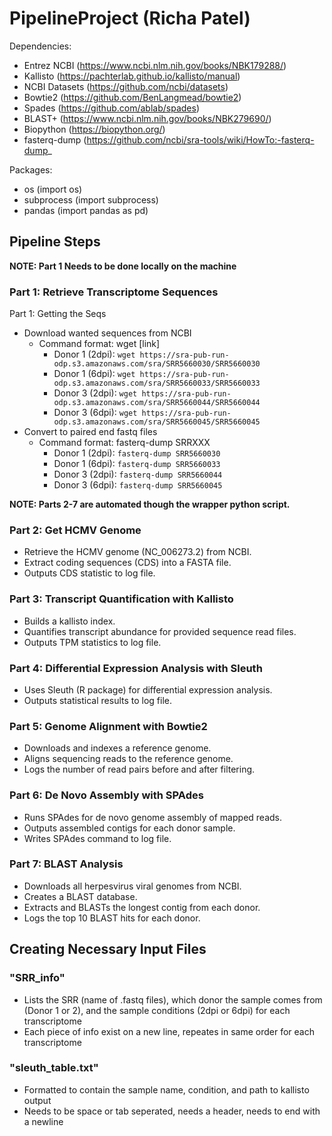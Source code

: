 # PipelineProject (Richa Patel)

Dependencies: 
- Entrez NCBI (https://www.ncbi.nlm.nih.gov/books/NBK179288/) 
- Kallisto (https://pachterlab.github.io/kallisto/manual)
- NCBI Datasets (https://github.com/ncbi/datasets)
- Bowtie2 (https://github.com/BenLangmead/bowtie2)
- Spades (https://github.com/ablab/spades)
- BLAST+ (https://www.ncbi.nlm.nih.gov/books/NBK279690/)
- Biopython (https://biopython.org/)
- fasterq-dump (https://github.com/ncbi/sra-tools/wiki/HowTo:-fasterq-dump_

Packages: 
- os (import os)
- subprocess (import subprocess)
- pandas (import pandas as pd)

## Pipeline Steps

**NOTE: Part 1 Needs to be done locally on the machine**

### Part 1: Retrieve Transcriptome Sequences
Part 1: Getting the Seqs
- Download wanted sequences from NCBI
  - Command format: wget [link]
    - Donor 1 (2dpi): `wget https://sra-pub-run-odp.s3.amazonaws.com/sra/SRR5660030/SRR5660030`
    - Donor 1 (6dpi): `wget https://sra-pub-run-odp.s3.amazonaws.com/sra/SRR5660033/SRR5660033`
    - Donor 3 (2dpi): `wget https://sra-pub-run-odp.s3.amazonaws.com/sra/SRR5660044/SRR5660044`
    - Donor 3 (6dpi): `wget https://sra-pub-run-odp.s3.amazonaws.com/sra/SRR5660045/SRR5660045`
- Convert to paired end fastq files
  - Command format: fasterq-dump SRRXXX
    - Donor 1 (2dpi): `fasterq-dump SRR5660030`
    - Donor 1 (6dpi): `fasterq-dump SRR5660033`
    - Donor 3 (2dpi): `fasterq-dump SRR5660044`
    - Donor 3 (6dpi): `fasterq-dump SRR5660045`

**NOTE: Parts 2-7 are automated though the wrapper python script.**

### Part 2: Get HCMV Genome
- Retrieve the HCMV genome (NC_006273.2) from NCBI.
- Extract coding sequences (CDS) into a FASTA file.
- Outputs CDS statistic to log file.

### Part 3: Transcript Quantification with Kallisto
- Builds a kallisto index.
- Quantifies transcript abundance for provided sequence read files.
- Outputs TPM statistics to log file.

### Part 4: Differential Expression Analysis with Sleuth
- Uses Sleuth (R package) for differential expression analysis.
- Outputs statistical results to log file.

### Part 5: Genome Alignment with Bowtie2
- Downloads and indexes a reference genome.
- Aligns sequencing reads to the reference genome.
- Logs the number of read pairs before and after filtering.

### Part 6: De Novo Assembly with SPAdes
- Runs SPAdes for de novo genome assembly of mapped reads.
- Outputs assembled contigs for each donor sample.
- Writes SPAdes command to log file.

### Part 7: BLAST Analysis
- Downloads all herpesvirus viral genomes from NCBI.
- Creates a BLAST database.
- Extracts and BLASTs the longest contig from each donor.
- Logs the top 10 BLAST hits for each donor.

## Creating Necessary Input Files

### "SRR_info"
- Lists the SRR (name of .fastq files), which donor the sample comes from (Donor 1 or 2), and the sample conditions (2dpi or 6dpi) for each transcriptome
- Each piece of info exist on a new line, repeates in same order for each transcriptome

### "sleuth_table.txt"
- Formatted to contain the sample name, condition, and path to kallisto output
- Needs to be space or tab seperated, needs a header, needs to end with a newline



